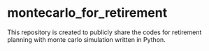 # montecarlo_for_retirement
This repository is created to publicly share the codes for retirement planning with monte carlo simulation written in Python. 
